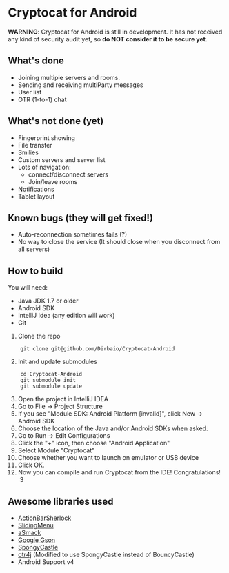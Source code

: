 Cryptocat for Android
=================

**WARNING**: Cryptocat for Android is still in development. It has not received any kind of security audit yet, so **do NOT consider it to be secure yet**.

What's done
---

* Joining multiple servers and rooms.
* Sending and receiving multiParty messages 
* User list
* OTR (1-to-1) chat

What's not done (yet)
---

* Fingerprint showing
* File transfer
* Smilies
* Custom servers and server list
* Lots of navigation: 
   * connect/disconnect servers
   * Join/leave rooms
* Notifications
* Tablet layout

Known bugs (they will get fixed!)
---
* Auto-reconnection sometimes fails (?)
* No way to close the service (It should close when you disconnect from all servers)

How to build
---

You will need: 
* Java JDK 1.7 or older
* Android SDK
* IntelliJ Idea (any edition will work)
* Git

1. Clone the repo

```
    git clone git@github.com/Dirbaio/Cryptocat-Android
```

2. Init and update submodules

```
    cd Cryptocat-Android
    git submodule init
    git submodule update
```

3. Open the project in IntelliJ IDEA
4. Go to File -> Project Structure
5. If you see "Module SDK: Android Platform [invalid]", click New -> Android SDK
6. Choose the location of the Java and/or Android SDKs when asked.
7. Go to Run -> Edit Configurations
8. Click the "+" icon, then choose "Android Application"
9. Select Module "Cryptocat"
10. Choose whether you want to launch on emulator or USB device
11. Click OK.
12. Now you can compile and run Cryptocat from the IDE! Congratulations! :3

Awesome libraries used
---
* [ActionBarSherlock](http://actionbarsherlock.com)
* [SlidingMenu](https://github.com/jfeinstein10/SlidingMenu)
* [aSmack](https://github.com/flowdalic/asmack)
* [Google Gson](https://code.google.com/p/google-gson/)
* [SpongyCastle](http://rtyley.github.io/spongycastle/)
* [otr4j](https://code.google.com/p/otr4j/) (Modified to use SpongyCastle instead of BouncyCastle)
* Android Support v4

